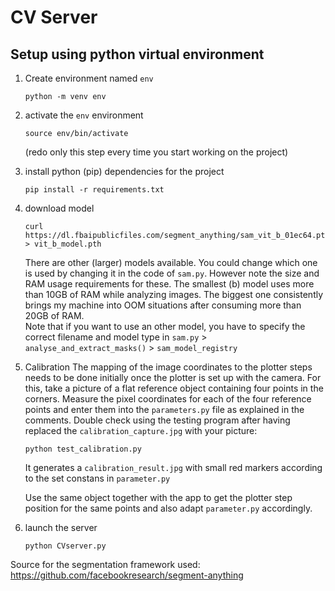 # CV Server

## Setup using python virtual environment

1. Create environment named `env`
    ```
    python -m venv env
    ```

2. activate the `env` environment
    ```
    source env/bin/activate
    ```
    (redo only this step every time you start working on the project)

3. install python (pip) dependencies for the project
    ```
    pip install -r requirements.txt
    ```

4. download model
    ```
    curl https://dl.fbaipublicfiles.com/segment_anything/sam_vit_b_01ec64.pth > vit_b_model.pth
    ```
    There are other (larger) models available.
    You could change which one is used by changing it in the code of `sam.py`.
    However note the size and RAM usage requirements for these. 
    The smallest (b) model uses more than 10GB of RAM while analyzing images.
    The biggest one consistently brings my machine into OOM situations after consuming more than 20GB of RAM.  
    Note that if you want to use an other model, you have to specify the correct filename and model type in `sam.py` > `analyse_and_extract_masks()` > `sam_model_registry`

5. Calibration
    The mapping of the image coordinates to the plotter steps needs to be done initially once the plotter is set up with the camera.
    For this, take a picture of a flat reference object containing four points in the corners.
    Measure the pixel coordinates for each of the four reference points and enter them into the `parameters.py` file as explained in the comments. 
    Double check using the testing program after having replaced the `calibration_capture.jpg` with your picture:
    ```
    python test_calibration.py
    ```
    It generates a `calibration_result.jpg` with small red markers according to the set constans in `parameter.py`

    Use the same object together with the app to get the plotter step position for the same points and also adapt `parameter.py` accordingly.

6. launch the server
    ```
    python CVserver.py
    ```


Source for the segmentation framework used: https://github.com/facebookresearch/segment-anything